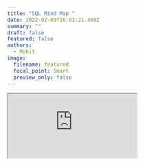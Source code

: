 ```yaml
---
title: "SQL Mind Map "
date: 2022-02-09T10:03:21.469Z
summary: ""
draft: false
featured: false
authors:
  - Mohit
image:
  filename: featured
  focal_point: Smart
  preview_only: false
---
```

<iframe src="https://atlas.mindmup.com/2022/02/283f8b40891e11ec87874d98effb616a/sql/index.html"></iframe>
